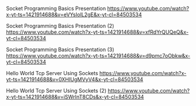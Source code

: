 
Socket Programming Basics Presentation 
https://www.youtube.com/watch?x-yt-ts=1421914688&v=eVYsIolL2gE&x-yt-cl=84503534

Socket Programming Basics Presentation (2)
https://www.youtube.com/watch?x-yt-ts=1421914688&v=xfRdYrQUQeQ&x-yt-cl=84503534

Socket Programming Basics Presentation (3) 
https://www.youtube.com/watch?x-yt-ts=1421914688&v=d9pmc7oObkw&x-yt-cl=84503534

Hello World Tcp Server Using Sockets
https://www.youtube.com/watch?x-yt-ts=1421914688&v=0XHIUgMVyV4&x-yt-cl=84503534

Hello World Tcp Server Using Sockets (2) 
https://www.youtube.com/watch?x-yt-ts=1421914688&v=iSWrInT8CDs&x-yt-cl=84503534 